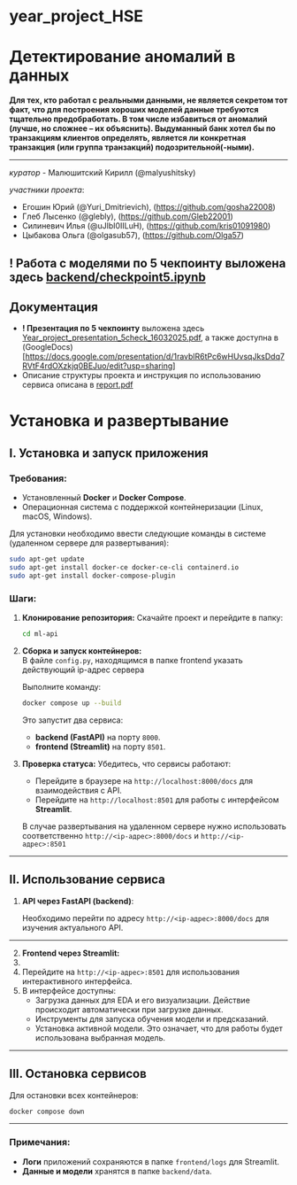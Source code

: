 # year_project_HSE
# Детектирование аномалий в данных

**Для тех, кто работал с реальными данными, не является секретом тот факт, что для построения хороших моделей данные требуются тщательно предобработать. В том числе избавиться от аномалий (лучше, но сложнее – их объяснить). Выдуманный банк хотел бы по транзакциям клиентов определять, является ли конкретная транзакция (или группа транзакций) подозрительной(-ными).**

---

*куратор* - Малюшитский Кирилл (@malyushitsky)

*участники проекта*:
- Егошин Юрий (@Yuri_Dmitrievich), (https://github.com/gosha22008)
- Глеб Лысенко (@glebly), (https://github.com/Gleb22001)
- Силиневич Илья (@uJlbI0IILuH), (https://github.com/kris01091980)
- Цыбакова Ольга (@olgasub57), (https://github.com/Olga57)

## ! Работа с моделями по 5 чекпоинту выложена здесь [backend/checkpoint5.ipynb](backend/checkpoint5.ipynb)

## Документация
- **! Презентация по 5 чекпоинту** выложена здесь [Year_project_presentation_5check_16032025.pdf](Year_project_presentation_5check_16032025.pdf), а также доступна в (GoogleDocs) [https://docs.google.com/presentation/d/1ravblR6tPc6wHUvsqJksDdq7RVtF4rdOXzkjq0BEJuo/edit?usp=sharing]
- Описание структуры проекта и инструкция по использованию сервиса описана в [report.pdf](report.pdf)

 
# Установка и развертывание

## I. Установка и запуск приложения

### Требования:
- Установленный **Docker** и **Docker Compose**.
- Операционная система с поддержкой контейнеризации (Linux, macOS, Windows).

Для установки необходимо ввести следующие команды в системе (удаленном сервере для развертывания):

```bash
sudo apt-get update
sudo apt-get install docker-ce docker-ce-cli containerd.io
sudo apt-get install docker-compose-plugin
```

### Шаги:

1. **Клонирование репозитория:**
   Скачайте проект и перейдите в папку:
   ```bash
   cd ml-api
   ```

2. **Сборка и запуск контейнеров:**   
   В файле `config.py`, находящимся в папке frontend указать действующий ip-адрес сервера

   Выполните команду:
   ```bash
   docker compose up --build
   ```
   Это запустит два сервиса:
   - **backend (FastAPI)** на порту `8000`.
   - **frontend (Streamlit)** на порту `8501`.

3. **Проверка статуса:**
   Убедитесь, что сервисы работают:
   - Перейдите в браузере на `http://localhost:8000/docs` для взаимодействия с API.
   - Перейдите на `http://localhost:8501` для работы с интерфейсом **Streamlit**.
   
   В случае развертывания на удаленном сервере нужно использовать соответственно `http://<ip-адрес>:8000/docs` и `http://<ip-адрес>:8501` 
---

## II. Использование сервиса

1. **API через FastAPI (backend)**:

   Необходимо перейти по адресу `http://<ip-адрес>:8000/docs` для изучения актуального API.
   
---
2. **Frontend через Streamlit:**
3. 
1. Перейдите на `http://<ip-адрес>:8501` для использования интерактивного интерфейса.
2. В интерфейсе доступны:
   - Загрузка данных для EDA и его визуализации. Действие происходит автоматически при загрузке данных.
   - Инструменты для запуска обучения модели и предсказаний.
   - Установка активной модели. Это означает, что для работы будет использована выбранная модель.

---

## III. Остановка сервисов
Для остановки всех контейнеров:
```bash
docker compose down
```

---



### Примечания:
- **Логи** приложений сохраняются в папке `frontend/logs` для Streamlit.
- **Данные и модели** хранятся в папке `backend/data`.
